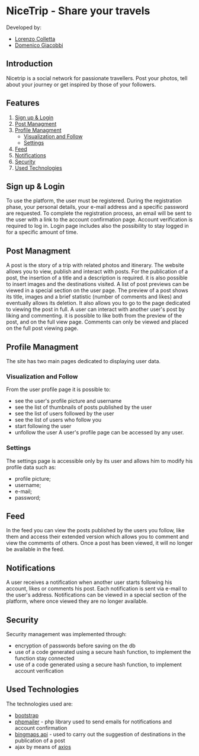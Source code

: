 # NiceTrip - Share your travels

Developed by:
- [Lorenzo Colletta](https://github.com/LorenzoColletta)
- [Domenico Giacobbi](https://github.com/giacobbidomenico)

## Introduction

Nicetrip is a social network for passionate travellers. Post your photos, tell about your journey or get inspired by those of your followers.

## Features

1. [Sign up & Login](#sign-up--login)
2. [Post Managment](#post-managment)
3. [Profile Managment](#post-managment)
   - [Visualization and Follow](#visualization-and-follow)
   - [Settings](#settings)
4. [Feed](#feed)
5. [Notifications](#notifications)
6. [Security](#security)
7. [Used Technologies](#security)

## Sign up & Login
To use the platform, the user must be registered. During the registration phase, your personal details, your e-mail address and a specific password are requested. 
To complete the registration process, an email will be sent to the user with a link to the account confirmation page.
Account verification is required to log in.
Login page includes also the possibility to stay logged in for a specific amount of time.

## Post Managment
A post is the story of a trip with related photos and itinerary.
The website allows you to view, publish and interact with posts.
For the publication of a post, the insertion of a title and a description is required. it is also possible to insert images and the destinations visited.
A list of post previews can be viewed in a special section on the user page.
The preview of a post shows its title, images and a brief statistic (number of comments and likes) and eventually allows its deletion.
It also allows you to go to the page dedicated to viewing the post in full.
A user can interact with another user's post by liking and commenting. it is possible to like both from the preview of the post, and on the full view page.
Comments can only be viewed and placed on the full post viewing page.

## Profile Managment
The site has two main pages dedicated to displaying user data.

### Visualization and Follow
From the user profile page it is possible to:
- see the user's profile picture and username
- see the list of thumbnails of posts published by the user
- see the list of users followed by the user
- see the list of users who follow you
- start following the user
- unfollow the user
A user's profile page can be accessed by any user.

### Settings
The settings page is accessible only by its user and allows him to modify his profile data such as:
- profile picture;
- username;
- e-mail;
- password;

## Feed
In the feed you can view the posts published by the users you follow, like them and access their extended version which allows you to comment and view the comments of others.
Once a post has been viewed, it will no longer be available in the feed.

## Notifications
A user receives a notification when another user starts following his account, likes or comments his post.
Each notification is sent via e-mail to the user's address.
Notifications can be viewed in a special section of the platform, where once viewed they are no longer available.

## Security
Security management was implemented through:
- encryption of passwords before saving on the db
- use of a code generated using a secure hash function, to implement the function stay connected
- use of a code generated using a secure hash function, to implement account verification

## Used Technologies
The technologies used are:
- [bootstrap](https://getbootstrap.com/docs/5.3/getting-started/introduction/)
- [phpmailer](https://github.com/PHPMailer/PHPMailer) - php library used to send emails for notifications and account confirmation
- [bingmaps api](https://learn.microsoft.com/en-us/bingmaps/) - used to carry out the suggestion of destinations in the publication of a post
- ajax by means of [axios](https://axios-http.com/)
